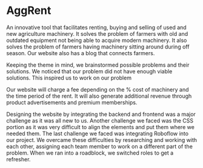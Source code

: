 # AggRent

An innovative tool that facilitates renting, buying and selling of used and new agriculture machinery. It solves the problem of farmers with old and outdated equipment not being able to acquire modern machinery. It also solves the problem of farmers having machinery sitting around during off season. Our website also has a blog that connects farmers.

Keeping the theme in mind, we brainstormed possible problems and their solutions. We noticed that our problem did not have enough viable solutions. This inspired us to work on our problem

Our website will charge a fee depending on the % cost of machinery and the time period of the rent. It will also generate additional revenue through product advertisements and premium memberships.

Designing the website by integrating the backend and frontend was a major challenge as it was all new to us. Another challenge we faced was the CSS portion as it was very difficult to align the elements and put them where we needed them. The last challenge we faced was integrating Roboflow into our project. We overcame these difficulties by researching and working with each other, assigning each team member to work on a different part of the problem. When we ran into a roadblock, we switched roles to get a refresher.
